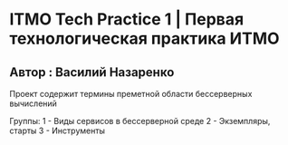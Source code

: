 # ITMO Tech Practice 1 | Первая технологическая практика ИТМО
## Автор : Василий Назаренко

Проект содержит термины преметной области бессерверных вычислений


Группы:
1 - Виды сервисов в бессерверной среде
2 - Экземпляры, старты
3 - Инструменты

